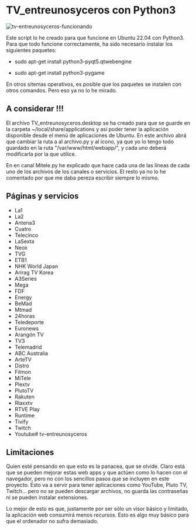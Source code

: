 # TV_entreunosyceros con Python3

![tv-entreunosyceros-funcionando](https://user-images.githubusercontent.com/6242827/230737797-66e6cb58-2b85-4922-b6a8-d91b26751d50.png)

Este script lo he creado para que funcione en Ubuntu 22.04 con Python3. Para que todo funcione correctamente, ha sido necesario instalar los siguientes paquetes:

- sudo apt-get install  python3-pyqt5.qtwebengine

- sudo apt-get install python3-pygame

En otros sitemas operativos, es posible que los paquetes se instalen con otros comandos. Pero eso ya no lo he mirado.

## A considerar !!!

El archivo TV_entreunosyceros.desktop se ha creado para que se guarde en la carpeta ~/local/share/applications y así poder tener la aplicación disponible desde
el menú de aplicaciones de Ubuntu. En este archivo abrá que cambiar la ruta a al archivo.py y al icono, ya que yo lo tengo todo guardado en la ruta "/var/www/html/webapp/", y cada uno deberá modificarla por la que utilice.

En en canal Mitele.py he explicado que hace cada una de las líneas de cada uno de los archivos de los canales o servicios. El resto ya no lo he comentado por que me daba pereza escribir siempre lo mismo.

## Páginas y servicios

- La1
- La2
- Antena3
- Cuatro
- Telecinco
- LaSexta
- Neox
- TVG
- ETB1
- NHK World Japan
- Arirag TV Korea
- A3Series
- Mega
- FDF
- Energy
- BeMad
- Mtmad
- 24horas
- Teledeporte
- Euronews
- Arangón TV
- TV3
- Telemadrid
- ABC Australia
- ArteTV
- Distro
- Filmon
- MiTele
- Plextv
- PlutoTV
- Rakuten
- Rlaxxtv
- RTVE Play
- Runtime
- Tivify
- Twitch
- Youtube# tv-entreunosyceros

## Limitaciones
Quien esté pensando en que esto es la panacea, que se olvide. Claro está que se pueden mejorar estas web apps y que actúen como lo hacen con el navegador, pero no con los sencillos pasos que se incluyen en este proyecto. Esto va a servir para tener aplicaciones como YouTube, Pluto TV, Twitch… pero no se pueden descargar archivos, no guarda las contraseñas ni se pueden instalar extensiones.

Lo mejor de esto es que, justamente por ser sólo un visor básico y limitado, la aplicación web consumirá menos recursos. Esto es algo muy básico para que el ordenador no sufra demasiado.
